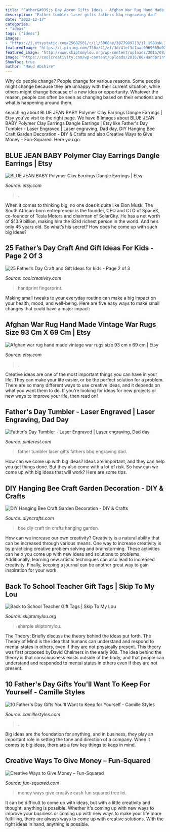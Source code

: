 ```yaml
---
title: "Father&#039;s Day Apron Gifts Ideas - Afghan War Rug Hand Made Vintage War Rugs Size 93 Cm X 69 Cm"
description: "Father tumbler laser gifts fathers bbq engraving dad"
date: "2022-12-17"
categories:
- "ideas"
tags: ["ideas"]
images:
- "https://i.etsystatic.com/25687501/r/il/5068ae/3077989713/il_1588xN.3077989713_7cvg.jpg"
featuredImage: "https://i.pinimg.com/736x/41/ef/3d/41ef3d7aac0969665d0239d0ae80df80.jpg"
featured_image: "http://www.skiptomylou.org/wp-content/uploads/2015/08/sharpie-marker-teacher-gift-1.jpg"
image: "https://coolcreativity.com/wp-content/uploads/2016/06/Handprint-Daddy’s-Grilling-Partner-Card.jpg"
ShowToc: true
author: "Maud Abshire"
---
```



Why do people change?
People change for various reasons. Some people might change because they are unhappy with their current situation, while others might change because of a new idea or opportunity. Whatever the reason, people can often be seen as changing based on their emotions and what is happening around them.

	

		
searching about BLUE JEAN BABY Polymer Clay Earrings Dangle Earrings | Etsy you've visit to the right page. We have 8 Images about BLUE JEAN BABY Polymer Clay Earrings Dangle Earrings | Etsy like Father&#039;s Day Tumbler - Laser Engraved | Laser engraving, Dad day, DIY Hanging Bee Craft Garden Decoration - DIY &amp; Crafts and also Creative Ways to Give Money – Fun-Squared. Here you go:
		
    
## BLUE JEAN BABY Polymer Clay Earrings Dangle Earrings | Etsy

<img loading=lazy src="https://i.etsystatic.com/22261692/r/il/c300a6/2642998371/il_fullxfull.2642998371_b2on.jpg" onerror="this.onerror=null;this.src='https://tse1.mm.bing.net/th?id=OIP.LJ40EYbsHmQO1P2MSG6ENgHaJ4&amp;pid=15.1';" alt="BLUE JEAN BABY Polymer Clay Earrings Dangle Earrings | Etsy">

_Source: etsy.com_

>. 

	

When it comes to thinking big, no one does it quite like Elon Musk. The South African-born entrepreneur is the founder, CEO and CTO of SpaceX, co-founder of Tesla Motors and chairman of SolarCity. He has a net worth of $13.9 billion, making him the 83rd richest person in the world. And he’s only 45 years old. So what’s his secret? How does he come up with such big ideas?

    
## 25 Father’s Day Craft And Gift Ideas For Kids - Page 2 Of 3

<img loading=lazy src="https://coolcreativity.com/wp-content/uploads/2016/06/Handprint-Daddy’s-Grilling-Partner-Card.jpg" onerror="this.onerror=null;this.src='https://tse4.mm.bing.net/th?id=OIP.m9TqBGrBqjdyoJVF5CgiZgHaLH&amp;pid=15.1';" alt="25 Father’s Day Craft and Gift Ideas for kids - Page 2 of 3">

_Source: coolcreativity.com_

>handprint fingerprint. 

	

Making small tweaks to your everyday routine can make a big impact on your health, mood, and well-being. Here are five easy ways to make small changes that could have a major impact: 

    
## Afghan War Rug Hand Made Vintage War Rugs Size 93 Cm X 69 Cm | Etsy

<img loading=lazy src="https://i.etsystatic.com/25687501/r/il/5068ae/3077989713/il_1588xN.3077989713_7cvg.jpg" onerror="this.onerror=null;this.src='https://tse4.mm.bing.net/th?id=OIP.CN0uDVMOLSyJcYg-q1Cu4gHaLE&amp;pid=15.1';" alt="Afghan war rug hand made vintage war rugs size 93 cm x 69 cm | Etsy">

_Source: etsy.com_

>. 

	

Creative ideas are one of the most important things you can have in your life. They can make your life easier, or be the perfect solution for a problem. There are so many different ways to use creative ideas, and it depends on what you want them to do. If you're looking for ideas for new projects or new ways to improve your life, then read on!

    
## Father&#039;s Day Tumbler - Laser Engraved | Laser Engraving, Dad Day

<img loading=lazy src="https://i.pinimg.com/736x/41/ef/3d/41ef3d7aac0969665d0239d0ae80df80.jpg" onerror="this.onerror=null;this.src='https://tse2.mm.bing.net/th?id=OIP.TiOkG58cgIhGX5xgGQgfmQHaJ4&amp;pid=15.1';" alt="Father&#039;s Day Tumbler - Laser Engraved | Laser engraving, Dad day">

_Source: pinterest.com_

>father tumbler laser gifts fathers bbq engraving dad. 

	

How can we come up with big ideas?
Ideas are important, and they can help you get things done. But they also come with a lot of risk. So how can we come up with big ideas that will work? Here are some tips.

    
## DIY Hanging Bee Craft Garden Decoration - DIY &amp; Crafts

<img loading=lazy src="https://cdn.diyncrafts.com/wp-content/uploads/2019/08/diy-bee-craft-f.jpg" onerror="this.onerror=null;this.src='https://tse4.mm.bing.net/th?id=OIP.A2A5mF9f5Gz0Fw_0uFYPlgHaD4&amp;pid=15.1';" alt="DIY Hanging Bee Craft Garden Decoration - DIY &amp; Crafts">

_Source: diyncrafts.com_

>bee diy craft tin crafts hanging garden. 

	

How can we increase our own creativity?
Creativity is a natural ability that can be increased through various means. One way to increase creativity is by practicing creative problem solving and brainstorming. These activities can help you come up with new ideas and solutions to problems. Additionally, learning new artistic techniques can also lead to increased creativity. Finally, keeping a journal can be another great way to gain inspiration for your work.

    
## Back To School Teacher Gift Tags | Skip To My Lou

<img loading=lazy src="http://www.skiptomylou.org/wp-content/uploads/2015/08/sharpie-marker-teacher-gift-1.jpg" onerror="this.onerror=null;this.src='https://tse4.mm.bing.net/th?id=OIP._ifbbpwNg3jfp5PvoOgmygHaLH&amp;pid=15.1';" alt="Back to School Teacher Gift Tags | Skip To My Lou">

_Source: skiptomylou.org_

>sharpie skiptomylou. 

	

The Theory: Briefly discuss the theory behind the ideas put forth.
The Theory of Mind is the idea that humans can understand and respond to mental states in others, even if they are not physically present. This theory was first proposed byDavid Chalmers in the early 90s. The idea behind the theory is that consciousness exists outside of the body, and that people can understand and responded to mental states in others even if they are not present.

    
## 10 Father&#039;s Day Gifts You&#039;ll Want To Keep For Yourself - Camille Styles

<img loading=lazy src="https://camillestyles.com/wp-content/uploads/2016/06/fathers-day.jpg" onerror="this.onerror=null;this.src='https://tse1.mm.bing.net/th?id=OIP.zbTJzTP-WhximP_dvm8FyQHaHa&amp;pid=15.1';" alt="10 Father&#039;s Day Gifts You&#039;ll Want to Keep for Yourself - Camille Styles">

_Source: camillestyles.com_

>. 

	

Big ideas are the foundation for anything, and in business, they play an important role in setting the tone and direction of a company. When it comes to big ideas, there are a few key things to keep in mind. 

    
## Creative Ways To Give Money – Fun-Squared

<img loading=lazy src="https://i1.wp.com/fun-squared.com/wp-content/uploads/2018/05/money-tree-topiary-cash-gift1.jpg?resize=464%2C700&amp;ssl=1" onerror="this.onerror=null;this.src='https://tse3.mm.bing.net/th?id=OIP.zvv4-ktFtd1NdxwYTcuhCgAAAA&amp;pid=15.1';" alt="Creative Ways to Give Money – Fun-Squared">

_Source: fun-squared.com_

>money ways give creative cash fun squared tree lei. 

	

It can be difficult to come up with ideas, but with a little creativity and thought, anything is possible. Whether it's coming up with new ways to improve your business or coming up with new ways to make your life more fulfilling, there are always ways to come up with creative solutions. With the right ideas in hand, anything is possible.

